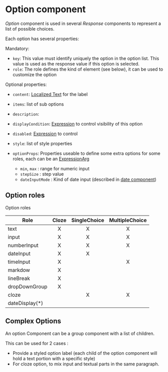 
# Option component

*Option* component is used in several *Response* components to represent a list of possible choices.

Each option has several properties:

Mandatory:

- `key`: This value must identify uniquely the option in the option list. This value is used as the response value if this option is selected.
- `role`: The role defines the kind of element (see below), it can be used to customize the option

Optional properties:

- `content`: [Localized Text](../../general/concepts#localized) for the label
- `items`: list of sub options
- `description`: 

- `displayCondition`: [Expression](../expressions) to control visibility of this option 
- `disabled`:  [Expression](../expressions) to control 
- `style`: list of style properties
- `optionProps`: Properties useable to define some extra options for some roles, each can be an [ExpressionArg](../expressions)
  - `min`, `max` : range for numeric input
  - `stepSize` : step value
  - `dateInputMode` : Kind of date input (described in [date component](./response/date))

## Option roles

Option roles

| Role           | Cloze  | SingleChoice | MultipleChoice |
| ---------------| :-----:| :-----------:| :------------: |
| text           |   X    |       X      |       X        |
| input          |   X    |       X      |       X        |
| numberInput    |   X    |       X      |       X        |
| dateInput      |   X    |       X      |                |
| timeInput      |   X    |              |       X        |
| markdow        |   X    |              |                |
| lineBreak      |   X    |              |                |
| dropDownGroup  |   X    |              |                |
| cloze          |        |      X       |       X        |
| dateDisplay(*) |        |              |                |

## Complex Options

An option Component can be a group component with a list of children.

This can be used for 2 cases :

- Provide a styled option label (each child of the option component will hold a text portion with a specific style)
- For cloze option, to mix input and textual parts in the same paragraph.
 